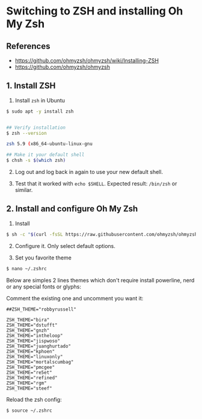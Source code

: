 # Switching to ZSH and installing Oh My Zsh

## References

- https://github.com/ohmyzsh/ohmyzsh/wiki/Installing-ZSH
- https://github.com/ohmyzsh/ohmyzsh

## 1. Install ZSH

1. Install `zsh` in Ubuntu

```sh
$ sudo apt -y install zsh


## Verify installation
$ zsh --version

zsh 5.9 (x86_64-ubuntu-linux-gnu

## Make it your default shell
$ chsh -s $(which zsh)
```

2. Log out and log back in again to use your new default shell.

3. Test that it worked with `echo $SHELL`. Expected result: `/bin/zsh` or similar.

## 2. Install and configure Oh My Zsh

1. Install
```sh
$ sh -c "$(curl -fsSL https://raw.githubusercontent.com/ohmyzsh/ohmyzsh/master/tools/install.sh)"

```

2. Configure it. Only select default options.

3. Set you favorite theme

```sh
$ nano ~/.zshrc
```

Below are simples 2 lines themes which don't require install powerline, nerd or any special fonts or glyphs:

Comment the existing one and uncomment you want it:
```
##ZSH_THEME="robbyrussell"

ZSH_THEME="bira"
ZSH_THEME="dstufft"
ZSH_THEME="gnzh"
ZSH_THEME="intheloop"
ZSH_THEME="jispwoso"
ZSH_THEME="juanghurtado"
ZSH_THEME="kphoen"
ZSH_THEME="linuxonly"
ZSH_THEME="mortalscumbag"
ZSH_THEME="pmcgee"
ZSH_THEME="re5et"
ZSH_THEME="refined"
ZSH_THEME="rgm"
ZSH_THEME="steef"
```

Reload the zsh config:
```sh
$ source ~/.zshrc
```

